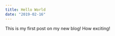 ```yaml
---
title: Hello World
date: "2019-02-16"
---
```


This is my first post on my new blog! How exciting!

